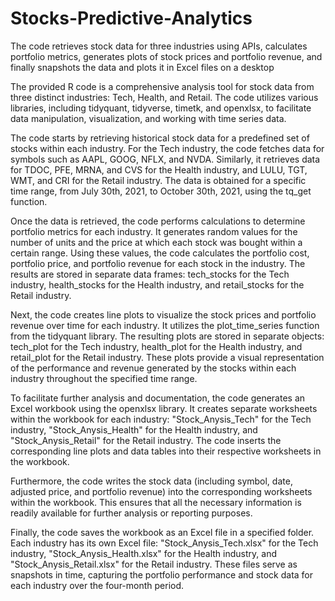 # Stocks-Predictive-Analytics
The code retrieves stock data for three industries using APIs, calculates portfolio metrics, generates plots of stock prices and portfolio revenue, and finally snapshots the data and plots it in Excel files on a desktop

The provided R code is a comprehensive analysis tool for stock data from three distinct industries: Tech, Health, and Retail. The code utilizes various libraries, including tidyquant, tidyverse, timetk, and openxlsx, to facilitate data manipulation, visualization, and working with time series data.

The code starts by retrieving historical stock data for a predefined set of stocks within each industry. For the Tech industry, the code fetches data for symbols such as AAPL, GOOG, NFLX, and NVDA. Similarly, it retrieves data for TDOC, PFE, MRNA, and CVS for the Health industry, and LULU, TGT, WMT, and CRI for the Retail industry. The data is obtained for a specific time range, from July 30th, 2021, to October 30th, 2021, using the tq_get function.

Once the data is retrieved, the code performs calculations to determine portfolio metrics for each industry. It generates random values for the number of units and the price at which each stock was bought within a certain range. Using these values, the code calculates the portfolio cost, portfolio price, and portfolio revenue for each stock in the industry. The results are stored in separate data frames: tech_stocks for the Tech industry, health_stocks for the Health industry, and retail_stocks for the Retail industry.

Next, the code creates line plots to visualize the stock prices and portfolio revenue over time for each industry. It utilizes the plot_time_series function from the tidyquant library. The resulting plots are stored in separate objects: tech_plot for the Tech industry, health_plot for the Health industry, and retail_plot for the Retail industry. These plots provide a visual representation of the performance and revenue generated by the stocks within each industry throughout the specified time range.

To facilitate further analysis and documentation, the code generates an Excel workbook using the openxlsx library. It creates separate worksheets within the workbook for each industry: "Stock_Anysis_Tech" for the Tech industry, "Stock_Anysis_Health" for the Health industry, and "Stock_Anysis_Retail" for the Retail industry. The code inserts the corresponding line plots and data tables into their respective worksheets in the workbook.

Furthermore, the code writes the stock data (including symbol, date, adjusted price, and portfolio revenue) into the corresponding worksheets within the workbook. This ensures that all the necessary information is readily available for further analysis or reporting purposes.

Finally, the code saves the workbook as an Excel file in a specified folder. Each industry has its own Excel file: "Stock_Anysis_Tech.xlsx" for the Tech industry, "Stock_Anysis_Health.xlsx" for the Health industry, and "Stock_Anysis_Retail.xlsx" for the Retail industry. These files serve as snapshots in time, capturing the portfolio performance and stock data for each industry over the four-month period.
